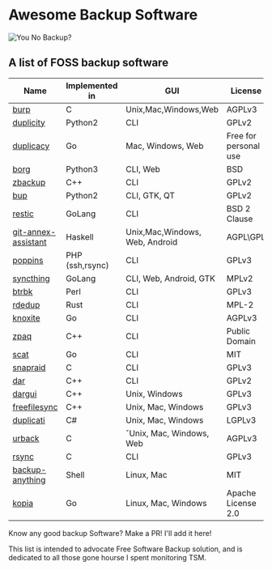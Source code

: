 # Awesome Backup Software

![You No Backup?](https://raw.githubusercontent.com/oz123/awesome-backup/master/22715907.jpg)

## A list of FOSS backup software



|Name | Implemented in | GUI | License |
------|----------------|-----|---------|
| [burp](https://github.com/grke/burp)  |  C |   Unix,Mac,Windows,Web   | AGPLv3  |
| [duplicity](http://duplicity.nongnu.org/) | Python2 | CLI              | GPLv2   |
| [duplicacy](https://github.com/gilbertchen/duplicacy) |  Go | Mac, Windows, Web | Free for personal use |
| [borg](https://github.com/borgbackup/borg) | Python3 | CLI, Web        | BSD     |
| [zbackup](http://zbackup.org/)            | C++      | CLI             | GPLv2   |
| [bup](https://github.com/bup/bup) | Python2|  CLI, GTK, QT |           GPLv2     |
| [restic](http://restic.github.io) | GoLang | CLI  |  BSD 2 Clause |
| [git-annex-assistant](https://git-annex.branchable.com/assistant/)| Haskell | Unix,Mac,Windows, Web, Android |AGPL\GPL |
| [poppins](https://bitbucket.org/poppins/poppins) | PHP (ssh,rsync) | CLI | GPLv3
| [syncthing](https://github.com/syncthing/syncthing) | GoLang |CLI, Web, Android, GTK |  MPLv2 |
| [btrbk](https://github.com/digint/btrbk)| Perl | CLI | GPLv3 |
| [rdedup](https://github.com/dpc/rdedup.git) | Rust | CLI | MPL-2 |
| [knoxite](https://github.com/knoxite/knoxite) | Go  | CLI  | AGPLv3 |
| [zpaq](https://github.com/zpaq/zpaq) | C++ | CLI | Public Domain |
| [scat](https://gitlab.com/Roman2K/scat) | Go | CLI | MIT |
| [snapraid](https://github.com/amadvance/snapraid/) | C| CLI | GPLv3 |
| [dar](http://dar.linux.free.fr/) | C++| CLI | GPLv2 |
| [dargui](http://dargui.sourceforge.net/) | C++| Unix, Windows | GPLv3 |
| [freefilesync](https://freefilesync.org/) | C++| Unix, Mac, Windows | GPLv3 |
| [duplicati](https://github.com/duplicati/duplicati) | C# | Unix, Mac, Windows | LGPLv3 |
| [urback](https://www.urbackup.org/index.html) | C | ˇUnix, Mac, Windows, Web | AGPLv3 |
| [rsync](https://github.com/WayneD/rsync) | C | CLI | GPLv3 |
| [backup-anything](https://github.com/gui-text/backup-anything/blob/master/README.md) | Shell | Linux, Mac | MIT |
| [kopia](https://kopia.io) | Go | Linux, Mac, Windows | Apache License 2.0 |

Know any good backup Software? Make a PR! I'll add it here!

This list is intended to advocate Free Software
Backup solution, and is dedicated to all those gone hourse I spent monitoring 
TSM.


